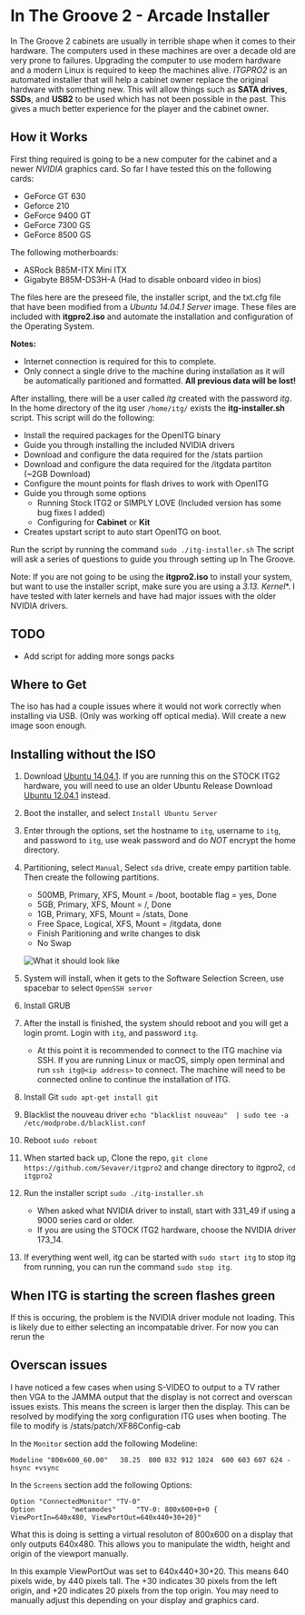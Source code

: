 # In The Groove 2 - Arcade Installer

In The Groove 2 cabinets are usually in terrible shape when it comes to their hardware. The computers used in these machines are over a decade old are very prone to failures. Upgrading the computer to use modern hardware and a modern Linux is required to keep the machines alive. *ITGPRO2* is an automated installer that will help a cabinet owner replace the original hardware with something new. This will allow things such as **SATA drives**, **SSDs**, and **USB2** to be used which has not been possible in the past. This gives a much better experience for the player and the cabinet owner.


## How it Works

First thing required is going to be a new computer for the cabinet and a newer *NVIDIA* graphics card. So far I have tested this on the following cards:

* GeForce GT 630
* Geforce 210
* GeForce 9400 GT
* GeForce 7300 GS
* GeForce 8500 GS


The following motherboards:

* ASRock B85M-ITX Mini ITX
* Gigabyte B85M-DS3H-A (Had to disable onboard video in bios)

The files here are the preseed file, the installer script, and the txt.cfg file that have been modified from a *Ubuntu 14.04.1 Server* image. These files are included with **itgpro2.iso** and automate the installation and configuration of the Operating System. 

**Notes:**

* Internet connection is required for this to complete.
* Only connect a single drive to the machine during installation as it will be automatically paritioned and formatted. **All previous data will be lost!**

After installing, there will be a user called *itg* created with the password *itg*. In the home directory of the itg user `/home/itg/` exists the **itg-installer.sh** script. This script will do the following:

* Install the required packages for the OpenITG binary
* Guide you through installing the included NVIDIA drivers
* Download and configure the data required for the /stats partiion
* Download and configure the data required for the /itgdata partiton (~2GB Download)
* Configure the mount points for flash drives to work with OpenITG
* Guide you through some options
  * Running Stock ITG2 or SIMPLY LOVE (Included version has some bug fixes I added)
  * Configuring for **Cabinet** or **Kit**
* Creates upstart script to auto start OpenITG on boot.

Run the script by running the command `sudo ./itg-installer.sh`
The script will ask a series of questions to guide you through setting up In The Groove.

Note: If you are not going to be using the **itgpro2.iso** to install your system, but want to use the installer script, make sure you are using a **3.13.* Kernel**. I have tested with later kernels and have had major issues with the older NVIDIA drivers.

## TODO

* Add script for adding more songs packs

## Where to Get

The iso has had a couple issues where it would not work correctly when installing via USB. (Only was working off optical media). Will create a new image soon enough.

## Installing without the ISO

1. Download [Ubuntu 14.04.1](http://old-releases.ubuntu.com/releases/14.04.2/ubuntu-14.04.1-server-amd64.iso). If you are running this on the STOCK ITG2 hardware, you will need to use an older Ubuntu Release Download [Ubuntu 12.04.1](http://old-releases.ubuntu.com/releases/12.04.1/ubuntu-12.04.1-server-i386.iso) instead.
1. Boot the installer, and select `Install Ubuntu Server`
1. Enter through the options, set the hostname to `itg`, username to `itg`, and password to `itg`, use weak password and do *NOT* encrypt the home directory.
1. Partitioning, select `Manual`, Select `sda` drive, create empy partition table. Then create the following partitions.
    * 500MB, Primary, XFS, Mount = /boot, bootable flag = yes, Done
    * 5GB, Primary, XFS, Mount = /, Done
    * 1GB, Primary, XFS, Mount = /stats, Done
    * Free Space, Logical, XFS, Mount = /itgdata, done
    * Finish Paritioning and write changes to disk
    * No Swap
    
    ![What it should look like](http://i.imgur.com/p2VkHh6.png)
1. System will install, when it gets to the Software Selection Screen, use spacebar to select `OpenSSH server`
1. Install GRUB
1. After the install is finished, the system should reboot and you will get a login promt. Login with `itg`, and password `itg`.
    * At this point it is recommended to connect to the ITG machine via SSH. If you are running Linux or macOS, simply open terminal and run `ssh itg@<ip address>` to connect. The machine will need to be connected online to continue the installation of ITG.
1. Install Git `sudo apt-get install git`
1. Blacklist the nouveau driver `echo "blacklist nouveau"  | sudo tee -a /etc/modprobe.d/blacklist.conf`
1. Reboot `sudo reboot`
1. When started back up, Clone the repo, `git clone https://github.com/Sevaver/itgpro2` and change directory to itgpro2, `cd itgpro2`
1. Run the installer script `sudo ./itg-installer.sh`
    * When asked what NVIDIA driver to install, start with 331_49 if using a 9000 series card or older.
    * If you are using the STOCK ITG2 hardware, choose the NVIDIA driver 173_14.
1. If everything went well, itg can be started with `sudo start itg` to stop itg from running, you can run the command `sudo stop itg`.

## When ITG is starting the screen flashes green

If this is occuring, the problem is the NVIDIA driver module not loading. This is likely due to either selecting an incompatable driver. For now you can rerun the 

## Overscan issues

I have noticed a few cases when using S-VIDEO to output to a TV rather then VGA to the JAMMA output that the display is not correct and overscan issues exists. This means the screen is larger then the display. This can be resolved by modifying the xorg configuration ITG uses when booting. The file to modify is /stats/patch/XF86Config-cab

In the `Monitor` section add the following Modeline:

`Modeline "800x600_60.00"   38.25  800 832 912 1024  600 603 607 624 -hsync +vsync`

In the `Screens` section add the following Options:

```	
Option "ConnectedMonitor" "TV-0"
Option         "metamodes"     "TV-0: 800x600+0+0 { ViewPortIn=640x480, ViewPortOut=640x440+30+20}"
```

What this is doing is setting a virtual resoluton of 800x600 on a display that only outputs 640x480. This allows you to manipulate the width, height and origin of the viewport manually.

In this example ViewPortOut was set to 640x440+30+20. This means 640 pixels wide, by 440 pixels tall. The +30 indicates 30 pixels from the left origin, and +20 indicates 20 pixels from the top origin. You may need to manually adjust this depending on your display and graphics card.
